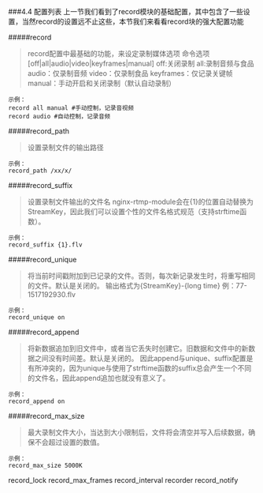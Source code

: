 ###4.4 配置列表
上一节我们看到了record模块的基础配置，其中包含了一些设置，当然record的设置远不止这些，本节我们来看看record块的强大配置功能

#####record 
> record配置中最基础的功能，来设定录制媒体选项
 命令选项 [off|all|audio|video|keyframes|manual]
off:关闭录制
all:录制音频与食品
audio：仅录制音频
video：仅录制食品
keyframes：仅记录关键帧
manual：手动开启和关闭录制（默认自动录制）

``` 
示例：
record all manual #手动控制，记录音视频
record audio #自动控制，记录音频
```
#####record_path
>设置录制文件的输出路径

```
示例：
record_path /xx/x/
```
#####record_suffix
>设置录制文件输出的文件名
nginx-rtmp-module会在{1}的位置自动替换为StreamKey，因此我们可以设置个性的文件名格式规范（支持strftime函数）。 

```
示例：
record_suffix {1}.flv
```

#####record_unique
>将当前时间戳附加到已记录的文件。否则，每次新记录发生时，将重写相同的文件。默认是关闭的。 
输出格式为{StreamKey}-{long time} 例：77-1517192930.flv

```
示例：
record_unique on
```

#####record_append
>将新数据追加到旧文件中，或者当它丢失时创建它。旧数据和文件中的新数据之间没有时间差。默认是关闭的。
因此append与unique、suffix配置是有所冲突的，因为unique与使用了strftime函数的suffix总会产生一个不同的文件名，因此append追加也就没有意义了。

```
示例：
record_append on
```
 
#####record_max_size
>最大录制文件大小，当达到大小限制后，文件将会清空并写入后续数据，确保不会超过设置的数值。


```
示例：
record_max_size 5000K
``` 

record_lock
record_max_frames
record_interval
recorder
record_notify 


